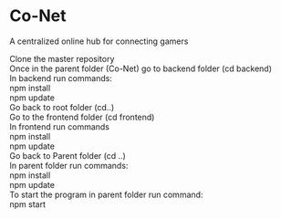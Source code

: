 # Co-Net
A centralized online hub for connecting gamers

Clone the master repository  
Once in the parent folder (Co-Net) go to backend folder (cd backend)  
In backend run commands:  
    npm install  
    npm update  
Go back to root folder (cd..)  
Go to the frontend folder (cd frontend)  
In frontend run commands  
    npm install  
    npm update  
Go back to Parent folder (cd ..)  
In parent folder run commands:  
    npm install  
    npm update  
To start the program in parent folder run command:  
    npm start  
